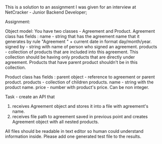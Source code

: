 This is a solution to an assignment I was given for an interview at NetCracker  - Junior Backend Developer;

Assignment:


Object model: 
You have two classes - Agreement and Product.
Agreement class has fields :
	name - string that has the agreement name that it generates by rule "Agreement " + current date in format day/month/year.
	signed by - string with name of person who signed an agreement.
	products - collection of products that are included into this agreement. 
				This collection should be having only products that are directly under agreement.
				Products that have parent product shouldn't be in this collection.

Product class has fields :
	parent object - reference to agreement or parent product.
	products - collection of children products.
	name - string with the product name.
	price - number with product's price. Can be non integer.

Task - create an API that 
  1) receives Agreement object and stores it into a file with agreement's name.
  2) receives file path to agreement saved in previous point and creates Agreement object with all nested products.

All files should be readable in text editor so human could understand information inside.
Please add one generated test file to the results.


